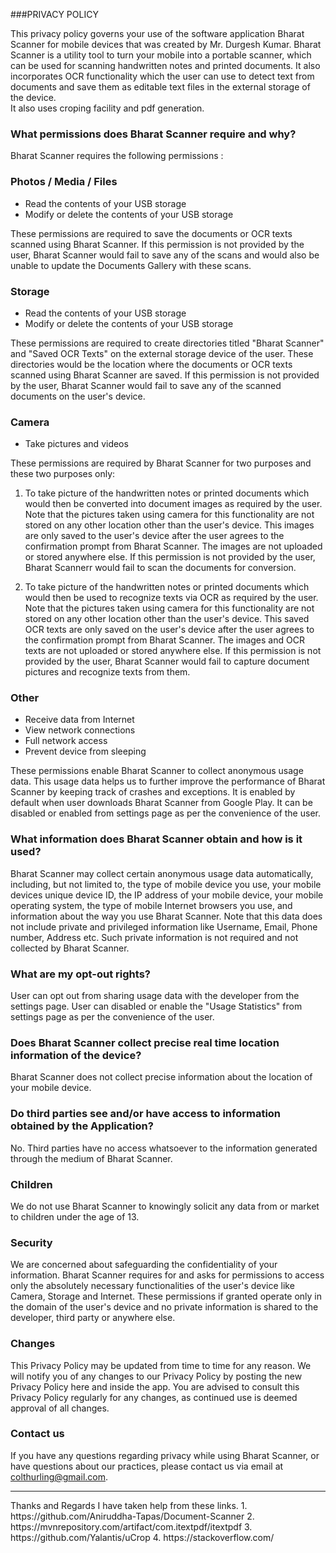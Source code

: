 
###PRIVACY POLICY

This privacy policy governs your use of the software application Bharat Scanner for mobile devices that was created by Mr. Durgesh Kumar. Bharat Scanner is a utility tool to turn your mobile into a portable scanner, which can be used for scanning handwritten notes and printed documents. It also incorporates OCR functionality which the user can use to detect text from documents and save them as editable text files in the external storage of the device.  
It also uses croping facility and pdf generation.
### What permissions does Bharat Scanner require and why?
Bharat Scanner requires the following permissions :

### Photos / Media / Files
*	Read the contents of your USB storage
*	Modify or delete the contents of your USB storage

These permissions are required to save the documents or OCR texts scanned using Bharat Scanner. If this permission is not provided by the user, Bharat Scanner would fail to save any of the scans and would also be unable to update the Documents Gallery with these scans.

### Storage
*	Read the contents of your USB storage
*	Modify or delete the contents of your USB storage

These permissions are required to create directories titled "Bharat Scanner" and "Saved OCR Texts" on the external storage device of the user. These directories would be the location where the documents or OCR texts scanned using Bharat Scanner are saved. If this permission is not provided by the user, Bharat Scanner would fail to save any of the scanned documents on the user's device.

### Camera
*	Take pictures and videos

These permissions are required by Bharat Scanner for two purposes and these two purposes only: 

1.	To take picture of the handwritten notes or printed documents which would then be converted into document images as required by the user. Note that the pictures taken using camera for this functionality are not stored on any other location other than the user's device. This images are only saved to the user's device after the user agrees to the confirmation prompt from Bharat Scanner. The images are not uploaded or stored anywhere else.  If this permission is not provided by the user, Bharat Scannerr would fail to scan the documents for conversion.

2.	To take picture of the handwritten notes or printed documents which would then be used to recognize texts via OCR as required by the user. Note that the pictures taken using camera for this functionality are not stored on any other location other than the user's device. This saved OCR texts are only saved on the user's device after the user agrees to the confirmation prompt from Bharat Scanner. The images and OCR texts are not uploaded or stored anywhere else.  If this permission is not provided by the user, Bharat Scanner would fail to capture document pictures and recognize texts from them.

### Other 
*	Receive data from Internet
*	View network connections
*	Full network access
*	Prevent device from sleeping

These permissions enable Bharat Scanner to collect anonymous usage data. This usage data helps us to further improve the performance of Bharat Scanner by keeping track of crashes and exceptions. It is enabled by default when user downloads Bharat Scanner from Google Play. It can be disabled or enabled from settings page as per the convenience of the user.

### What information does Bharat Scanner obtain and how is it used?
Bharat Scanner may collect certain  anonymous usage data automatically, including, but not limited to, the type of mobile device you use, your mobile devices unique device ID, the IP address of your mobile device, your mobile operating system, the type of mobile Internet browsers you use, and information about the way you use Bharat Scanner. Note that this data does not include private and privileged information like Username, Email, Phone number, Address etc. Such private information is not required and not collected by Bharat Scanner.

### What are my opt-out rights?
User can opt out from sharing usage data with the developer from the settings page. User can disabled or enable the "Usage Statistics" from settings page as per the convenience of the user.

### Does Bharat Scanner collect precise real time location information of the device?
Bharat Scanner does not collect precise information about the location of your mobile device. 

### Do third parties see and/or have access to information obtained by the Application?
No. Third parties have no access whatsoever to the information generated through the medium of Bharat Scanner.

### Children 
We do not use Bharat Scanner to knowingly solicit any data from or market to children under the age of 13. 

### Security
We are concerned about safeguarding the confidentiality of your information. Bharat Scanner requires for and asks for permissions to access only the absolutely necessary functionalities of the user's device like Camera, Storage and Internet.  These permissions if granted operate only in the domain of the user's device and no private information is shared to the developer, third party or anywhere else. 

### Changes
This Privacy Policy may be updated from time to time for any reason. We will notify you of any changes to our Privacy Policy by posting the new Privacy Policy here and inside the app. You are advised to consult this Privacy Policy regularly for any changes, as continued use is deemed approval of all changes.

### Contact us
If you have any questions regarding privacy while using Bharat Scanner, or have questions about our practices, please contact us via email at <a href="mailto:colthurling@gmail.com">colthurling@gmail.com</a>.

<hr>
Thanks and Regards
I have taken help from these links.
1. https://github.com/Aniruddha-Tapas/Document-Scanner
2. https://mvnrepository.com/artifact/com.itextpdf/itextpdf
3. https://github.com/Yalantis/uCrop
4. https://stackoverflow.com/
